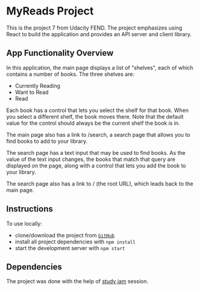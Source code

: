 # MyReads Project

This is the project 7 from Udacity FEND. The project emphasizes using React to build the application and provides an API server and client library.

## App Functionality Overview

In this application, the main page displays a list of "shelves", each of which contains a number of books. The three shelves are:

* Currently Reading
* Want to Read
* Read

Each book has a control that lets you select the shelf for that book. When you select a different shelf, the book moves there. Note that the default value for the control should always be the current shelf the book is in.

The main page also has a link to /search, a search page that allows you to find books to add to your library.

The search page has a text input that may be used to find books. As the value of the text input changes, the books that match that query are displayed on the page, along with a control that lets you add the book to your library.

The search page also has a link to / (the root URL), which leads back to the main page.

## Instructions

To use locally:

* clone/download the project from [`GitHub`](https://github.com/ValerMuresan/reactnd-project-myreads-starter#search)
* install all project dependencies with `npm install`
* start the development server with `npm start`

## Dependencies

 The project was done with the help of [study jam](https://www.youtube.com/watch?v=i6L2jLHV9j8&feature=youtu.be) session.
